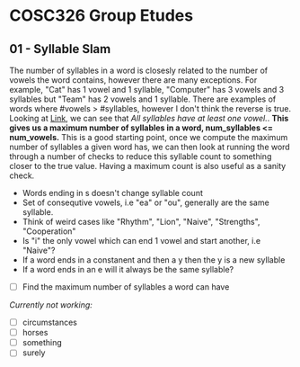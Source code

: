 # COSC326 Group Etudes

## 01 - Syllable Slam
The number of syllables in a word is closesly related to the number of vowels the word contains, however there are many exceptions. 
For example, "Cat" has 1 vowel and 1 syllable, "Computer" has 3 vowels and 3 syllables but "Team" has 2 vowels and 1 syllable. 
There are examples of words where #vowels > #syllables, however I don't think the reverse is true.
Looking at [Link](https://factsumo.com/blog/syllable-rules-overview/), we can see that *All syllables have at least one vowel.*.
**This gives us a maximum number of syllables in a word, num_syllables <= num_vowels.**
This is a good starting point, once we compute the maximum number of syllables a given word has, we can then look at running the word through a 
number of checks to reduce this syllable count to something closer to the true value. Having a maximum count is also useful as a sanity check.

- Words ending in s doesn't change syllable count
- Set of consequtive vowels, i.e "ea" or "ou", generally are the same syllable.
- Think of weird cases like "Rhythm", "Lion", "Naive", "Strengths", "Cooperation" 
- Is "i" the only vowel which can end 1 vowel and start another, i.e "Naive"?
- If a word ends in a constanent and then a y then the y is a new syllable
- If a word ends in an e will it always be the same syllable?

- [ ] Find the maximum number of syllables a word can have

*Currently not working:*
- [ ] circumstances
- [ ] horses
- [ ] something
- [ ] surely